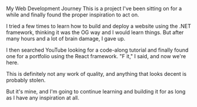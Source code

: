 My Web Development Journey
This is a project I've been sitting on for a while and finally found the proper inspiration to act on.

I tried a few times to learn how to build and deploy a website using the .NET framework, thinking it was the OG way and I would learn things. But after many hours and a lot of brain damage, I gave up.

I then searched YouTube looking for a code-along tutorial and finally found one for a portfolio using the React framework.
"F it," I said, and now we're here.

This is definitely not any work of quality, and anything that looks decent is probably stolen.

But it's mine, and I'm going to continue learning and building it for as long as I have any inspiration at all.
